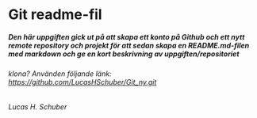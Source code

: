 # Git readme-fil 
##### Den här uppgiften gick ut på att skapa ett konto på Github och ett nytt remote repository och projekt för att sedan skapa en README.md-filen med markdown och ge en kort beskrivning av uppgiften/repositoriet

###### klona? Använden följande länk: https://github.com/LucasHSchuber/Git_ny.git

###### Lucas H. Schuber
